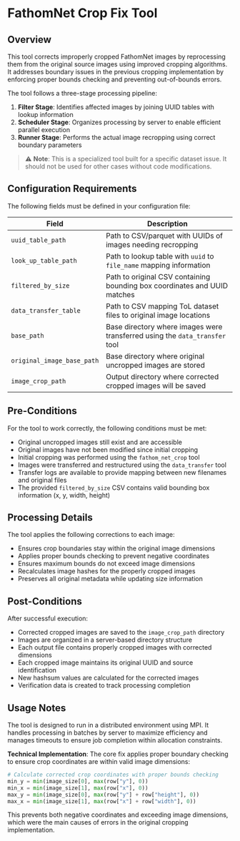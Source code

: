 # FathomNet Crop Fix Tool

## Overview

This tool corrects improperly cropped FathomNet images by reprocessing them from the original source images using
improved cropping algorithms. It addresses boundary issues in the previous cropping implementation by enforcing proper
bounds checking and preventing out-of-bounds errors.

The tool follows a three-stage processing pipeline:

1. **Filter Stage**: Identifies affected images by joining UUID tables with lookup information
2. **Scheduler Stage**: Organizes processing by server to enable efficient parallel execution
3. **Runner Stage**: Performs the actual image recropping using correct boundary parameters

> ⚠️ **Note**: This is a specialized tool built for a specific dataset issue. It should not be used for other cases
> without code modifications.

## Configuration Requirements

The following fields must be defined in your configuration file:

| Field                      | Description                                                                 |
|----------------------------|-----------------------------------------------------------------------------|
| `uuid_table_path`          | Path to CSV/parquet with UUIDs of images needing recropping                 |
| `look_up_table_path`       | Path to lookup table with `uuid` to `file_name` mapping information         |
| `filtered_by_size`         | Path to original CSV containing bounding box coordinates and UUID matches   |
| `data_transfer_table`      | Path to CSV mapping ToL dataset files to original image locations           |
| `base_path`                | Base directory where images were transferred using the `data_transfer` tool |
| `original_image_base_path` | Base directory where original uncropped images are stored                   |
| `image_crop_path`          | Output directory where corrected cropped images will be saved               |

## Pre-Conditions

For the tool to work correctly, the following conditions must be met:

- Original uncropped images still exist and are accessible
- Original images have not been modified since initial cropping
- Initial cropping was performed using the `fathom_net_crop` tool
- Images were transferred and restructured using the `data_transfer` tool
- Transfer logs are available to provide mapping between new filenames and original files
- The provided `filtered_by_size` CSV contains valid bounding box information (x, y, width, height)

## Processing Details

The tool applies the following corrections to each image:

- Ensures crop boundaries stay within the original image dimensions
- Applies proper bounds checking to prevent negative coordinates
- Ensures maximum bounds do not exceed image dimensions
- Recalculates image hashes for the properly cropped images
- Preserves all original metadata while updating size information

## Post-Conditions

After successful execution:

- Corrected cropped images are saved to the `image_crop_path` directory
- Images are organized in a server-based directory structure
- Each output file contains properly cropped images with corrected dimensions
- Each cropped image maintains its original UUID and source identification
- New hashsum values are calculated for the corrected images
- Verification data is created to track processing completion

## Usage Notes

The tool is designed to run in a distributed environment using MPI. It handles processing in batches by server to
maximize efficiency and manages timeouts to ensure job completion within allocation constraints.

**Technical Implementation**: The core fix applies proper boundary checking to ensure crop coordinates are within valid
image dimensions:

```python
# Calculate corrected crop coordinates with proper bounds checking
min_y = min(image_size[0], max(row["y"], 0))
min_x = min(image_size[1], max(row["x"], 0))
max_y = min(image_size[0], max(row["y"] + row["height"], 0))
max_x = min(image_size[1], max(row["x"] + row["width"], 0))
```

This prevents both negative coordinates and exceeding image dimensions, which were the main causes of errors in the
original cropping implementation.